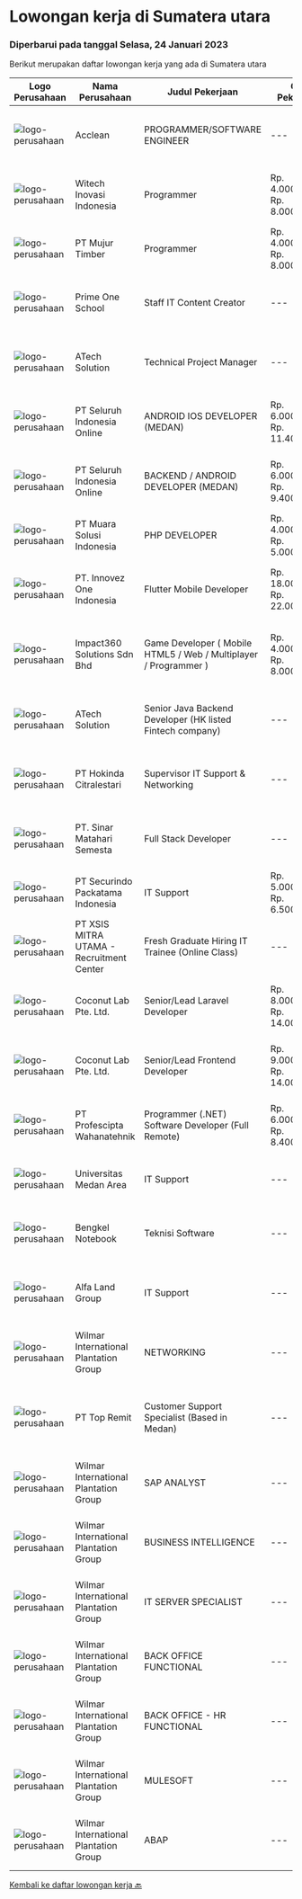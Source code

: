 
  # Lowongan kerja di Sumatera utara

  ### Diperbarui pada tanggal Selasa, 24 Januari 2023

  Berikut merupakan daftar lowongan kerja yang ada di Sumatera utara

  |Logo Perusahaan | Nama Perusahaan | Judul Pekerjaan | Gaji Pekerjaan | Lokasi | Deskripsi | Tanggal diunggah | Pranala |
  | -------------- | --------------- | --------------- | --------- | --------- | -------------- | ------- | ----------- |
  |![logo-perusahaan](https://i.ibb.co/sqvTCh9/112815900-stock-vector-no-image-available-icon-flat-vector.webp)|Acclean|PROGRAMMER/SOFTWARE ENGINEER|---|Medan|Kami perusahaan yang bergerak di bidang jasa,Sedang membutuhkan: PROGRAMMER/SOFTWARE ENGINEER Kualifikasi : Usia minimal 18 tahun Minimal lulusan...|Sabtu, 21 Januari 2023|https://www.jobstreet.co.id/id/job/programmer-software-engineer-4171491?token=0~afbb5ad1-8d47-404c-9176-15d2fd0e7ec6&sectionRank=1&jobId=jobstreet-id-job-4171491|
|![logo-perusahaan](https://image-service-cdn.seek.com.au/439d2fa582c605ba6c34bf3b9499597ad74d0ba9/ee4dce1061f3f616224767ad58cb2fc751b8d2dc)|Witech Inovasi Indonesia|Programmer|Rp. 4.000.000-Rp. 8.000.000|Medan|Programmer - Sistem ERPPersyaratan:1. Pengalaman minimal 3 tahun2. Menguasai Python programming language3. Menguasai konsep frontend development,...|Jumat, 20 Januari 2023|https://www.jobstreet.co.id/id/job/programmer-4177386?token=0~afbb5ad1-8d47-404c-9176-15d2fd0e7ec6&sectionRank=2&jobId=jobstreet-id-job-4177386|
|![logo-perusahaan](https://image-service-cdn.seek.com.au/e0661d31e4104719e06e09ee484fdcbaf220f527/ee4dce1061f3f616224767ad58cb2fc751b8d2dc)|PT Mujur Timber|Programmer|Rp. 4.000.000-Rp. 8.000.000|Sibolga|Deskripsi Pekerjaan Interpret data, analyze results using statistical techniques and provide ongoing reports Develop and implement databases, data...|Sabtu, 21 Januari 2023|https://www.jobstreet.co.id/id/job/programmer-4180350?token=0~afbb5ad1-8d47-404c-9176-15d2fd0e7ec6&sectionRank=3&jobId=jobstreet-id-job-4180350|
|![logo-perusahaan](https://i.ibb.co/sqvTCh9/112815900-stock-vector-no-image-available-icon-flat-vector.webp)|Prime One School|Staff IT Content Creator|---|Medan|- Menguasai Adobe Premiere, After Effect, Photoshop &amp; Ilustrator- Bekerja dalam TIM- Mengerti platform media sosial- Bersedia bekerja lembur-...|Rabu, 18 Januari 2023|https://www.jobstreet.co.id/id/job/staff-it-content-creator-4187513?token=0~afbb5ad1-8d47-404c-9176-15d2fd0e7ec6&sectionRank=4&jobId=jobstreet-id-job-4187513|
|![logo-perusahaan](https://image-service-cdn.seek.com.au/01cd86444ba33e86855e0cce80ed2ebf9dcff3e2/ee4dce1061f3f616224767ad58cb2fc751b8d2dc)|ATech Solution|Technical Project Manager|---|Bali|The job duties and responsibility of this role: Familiarity with software development methodologies and frameworks such as Agile / Scrum and Conduct...|Rabu, 18 Januari 2023|https://www.jobstreet.co.id/id/job/technical-project-manager-4188858?token=0~afbb5ad1-8d47-404c-9176-15d2fd0e7ec6&sectionRank=5&jobId=jobstreet-id-job-4188858|
|![logo-perusahaan](https://image-service-cdn.seek.com.au/c768f0670f8f8212da7de609b6af9d0b2e5134cc/ee4dce1061f3f616224767ad58cb2fc751b8d2dc)|PT Seluruh Indonesia Online|ANDROID IOS DEVELOPER (MEDAN)|Rp. 6.000.000-Rp. 11.400.000|Aceh|Semua programmer boleh melamar termasuk junior dan seniorAndroid IOS developer yang berpengalaman di butuhkan untuk di MedanBack End Engineer / front...|Selasa, 17 Januari 2023|https://www.jobstreet.co.id/id/job/android-ios-developer-medan-4163183?token=0~afbb5ad1-8d47-404c-9176-15d2fd0e7ec6&sectionRank=6&jobId=jobstreet-id-job-4163183|
|![logo-perusahaan](https://image-service-cdn.seek.com.au/c768f0670f8f8212da7de609b6af9d0b2e5134cc/ee4dce1061f3f616224767ad58cb2fc751b8d2dc)|PT Seluruh Indonesia Online|BACKEND / ANDROID DEVELOPER (MEDAN)|Rp. 6.000.000-Rp. 9.400.000|Aceh|Kami memiliki lowongan untuk frontend, backend and android developerBack End Engineer1. Memiliki pengalaman dalam membangun RESTful APIs2. Menguasai...|Senin, 16 Januari 2023|https://www.jobstreet.co.id/id/job/backend-android-developer-medan-4185059?token=0~afbb5ad1-8d47-404c-9176-15d2fd0e7ec6&sectionRank=7&jobId=jobstreet-id-job-4185059|
|![logo-perusahaan](https://image-service-cdn.seek.com.au/c771ad39b6830c31befd32793c58d0f7e8764715/ee4dce1061f3f616224767ad58cb2fc751b8d2dc)|PT Muara Solusi Indonesia|PHP DEVELOPER|Rp. 4.000.000-Rp. 5.000.000|Medan|Membuat modul PHP yang efisien, mudah dalam pengujiannya serta dapat digunakan secara berulang Menganalisis, meninjau, dan menulis ulang program...|Jumat, 13 Januari 2023|https://www.jobstreet.co.id/id/job/php-developer-4168235?token=0~afbb5ad1-8d47-404c-9176-15d2fd0e7ec6&sectionRank=8&jobId=jobstreet-id-job-4168235|
|![logo-perusahaan](https://image-service-cdn.seek.com.au/5ac1ce894c015b4831ba1d1458ad5a1b4e630a93/ee4dce1061f3f616224767ad58cb2fc751b8d2dc)|PT. Innovez One Indonesia|Flutter Mobile Developer|Rp. 18.000.000-Rp. 22.000.000|Bali|We are seeking a Flutter developerResponsibilities Design and Build sophisticated and highly scalable apps using Flutter. Build custom packages in...|Minggu, 15 Januari 2023|https://www.jobstreet.co.id/id/job/flutter-mobile-developer-4171033?token=0~afbb5ad1-8d47-404c-9176-15d2fd0e7ec6&sectionRank=9&jobId=jobstreet-id-job-4171033|
|![logo-perusahaan](https://image-service-cdn.seek.com.au/06b729438205195a03d4bcec08ce1ddd5d9c1576/ee4dce1061f3f616224767ad58cb2fc751b8d2dc)|Impact360 Solutions Sdn Bhd|Game Developer ( Mobile HTML5 / Web / Multiplayer / Programmer )|Rp. 4.000.000-Rp. 8.000.000|Aceh|We are hiring remote HTML5 game developers from all parts of Indonesia. If you have real experience building HTML5 games or applications, you're...|Selasa, 17 Januari 2023|https://www.jobstreet.co.id/id/job/game-developer-mobile-html5-web-multiplayer-programmer-5249142/origin/my?token=0~afbb5ad1-8d47-404c-9176-15d2fd0e7ec6&sectionRank=10&jobId=jobstreet-my-job-5249142|
|![logo-perusahaan](https://image-service-cdn.seek.com.au/47c310cb4a4b2f78eb96e68d023d29f0872524d1/ee4dce1061f3f616224767ad58cb2fc751b8d2dc)|ATech Solution|Senior Java Backend Developer (HK listed Fintech company)|---|Bali|Roles &amp; Responsibilities: Analyzing existing systems and business models Understanding software development lifecycle Translating client...|Sabtu, 14 Januari 2023|https://www.jobstreet.co.id/id/job/senior-java-backend-developer-hk-listed-fintech-company-4162140?token=0~afbb5ad1-8d47-404c-9176-15d2fd0e7ec6&sectionRank=11&jobId=jobstreet-id-job-4162140|
|![logo-perusahaan](https://image-service-cdn.seek.com.au/b11e613a5aa64a785bf3f7989fabb1bb77645484/ee4dce1061f3f616224767ad58cb2fc751b8d2dc)|PT Hokinda Citralestari|Supervisor IT Support & Networking|---|Binjai|Memastikan data elektronik perusahaan aman Memastikan infrastruktur IT berjalan dengan baik Requirements: S1 Teknik Informatika / Sistem Informasi...|Jumat, 06 Januari 2023|https://www.jobstreet.co.id/id/job/supervisor-it-support-networking-4171223?token=0~afbb5ad1-8d47-404c-9176-15d2fd0e7ec6&sectionRank=12&jobId=jobstreet-id-job-4171223|
|![logo-perusahaan](https://i.ibb.co/sqvTCh9/112815900-stock-vector-no-image-available-icon-flat-vector.webp)|PT. Sinar Matahari Semesta|Full Stack Developer|---|Medan|Usia maksimal 30 tahun Pendidikan minimal S1 TI Pengalaman minimal 2 tahun di bidang programmer Menguasai Backend seperti : ASP.Net Core / Node.JS /...|Selasa, 10 Januari 2023|https://www.jobstreet.co.id/id/job/full-stack-developer-4156441?token=0~afbb5ad1-8d47-404c-9176-15d2fd0e7ec6&sectionRank=13&jobId=jobstreet-id-job-4156441|
|![logo-perusahaan](https://image-service-cdn.seek.com.au/54fe228d7d33dc3b6dc57f2cafea735c684846df/ee4dce1061f3f616224767ad58cb2fc751b8d2dc)|PT Securindo Packatama Indonesia|IT Support|Rp. 5.000.000-Rp. 6.500.000|Jakarta Raya|Pendidikan minimal D3 / S1 dengan IPK minimal 2,75. Memiliki pengalaman kerja minimal 6 bulan sebagai IT Staff. Menguasai jaringan LAN, WAN, VPN,...|Kamis, 05 Januari 2023|https://www.jobstreet.co.id/id/job/it-support-4170661?token=0~afbb5ad1-8d47-404c-9176-15d2fd0e7ec6&sectionRank=14&jobId=jobstreet-id-job-4170661|
|![logo-perusahaan](https://image-service-cdn.seek.com.au/fa12dd378bd230f83b9ccd636b4121ebbb347455/ee4dce1061f3f616224767ad58cb2fc751b8d2dc)|PT XSIS MITRA UTAMA - Recruitment Center|Fresh Graduate Hiring IT Trainee (Online Class)|---|Jakarta Raya|What we offer you: Integrated Training Full Stack specialist in Java (online class training) Soft Skills Training. Real &amp; varied experiences (IT...|Jumat, 06 Januari 2023|https://www.jobstreet.co.id/id/job/fresh-graduate-hiring-it-trainee-online-class-4171088?token=0~afbb5ad1-8d47-404c-9176-15d2fd0e7ec6&sectionRank=15&jobId=jobstreet-id-job-4171088|
|![logo-perusahaan](https://i.ibb.co/sqvTCh9/112815900-stock-vector-no-image-available-icon-flat-vector.webp)|Coconut Lab Pte. Ltd.|Senior/Lead Laravel Developer|Rp. 8.000.000-Rp. 14.000.000|Bali|We are a boutique digital studio, fully remote working across Indonesia and Singapore. Everyone in our team is like family; teamwork is very important...|Jumat, 06 Januari 2023|https://www.jobstreet.co.id/id/job/senior-lead-laravel-developer-10316045/origin/sg?token=0~afbb5ad1-8d47-404c-9176-15d2fd0e7ec6&sectionRank=16&jobId=jobstreet-sg-job-10316045|
|![logo-perusahaan](https://i.ibb.co/sqvTCh9/112815900-stock-vector-no-image-available-icon-flat-vector.webp)|Coconut Lab Pte. Ltd.|Senior/Lead Frontend Developer|Rp. 9.000.000-Rp. 14.000.000|Bali|We are a boutique digital studio, fully remote working across Indonesia and Singapore. Everyone in our team is like family; teamwork is very important...|Jumat, 06 Januari 2023|https://www.jobstreet.co.id/id/job/senior-lead-frontend-developer-10316046/origin/sg?token=0~afbb5ad1-8d47-404c-9176-15d2fd0e7ec6&sectionRank=17&jobId=jobstreet-sg-job-10316046|
|![logo-perusahaan](https://image-service-cdn.seek.com.au/4663f64cab4371d33d6297cc71eeb065c9b02be8/ee4dce1061f3f616224767ad58cb2fc751b8d2dc)|PT Profescipta Wahanatehnik|Programmer (.NET)  Software Developer (Full Remote)|Rp. 6.000.000-Rp. 8.400.000|Jawa Tengah|Responsibilities : Full Remote. Any candidates across Indonesia are welcome, Develop efficient code based on Functional requirements from business...|Rabu, 04 Januari 2023|https://www.jobstreet.co.id/id/job/programmer-.net-software-developer-full-remote-4168911?token=0~afbb5ad1-8d47-404c-9176-15d2fd0e7ec6&sectionRank=18&jobId=jobstreet-id-job-4168911|
|![logo-perusahaan](https://image-service-cdn.seek.com.au/4b561358623ca50ad0da10d4c10626085e985885/ee4dce1061f3f616224767ad58cb2fc751b8d2dc)|Universitas Medan Area|IT Support|---|Medan|Kualifikasi Pendidikan Sarjana (S1) yang terakreditasi oleh BAN-PT Minimal B. IPK Minimal 3,3 lulusan PTS dan 3.00 lulusan PTN (skala 4). Usia...|Kamis, 29 Desember 2022|https://www.jobstreet.co.id/id/job/it-support-4160813?token=0~afbb5ad1-8d47-404c-9176-15d2fd0e7ec6&sectionRank=19&jobId=jobstreet-id-job-4160813|
|![logo-perusahaan](https://i.ibb.co/sqvTCh9/112815900-stock-vector-no-image-available-icon-flat-vector.webp)|Bengkel Notebook|Teknisi Software|---|Medan|Tanggung Jawab Pekerjaan: Melakukan pemantauan terhadap perangkat serta maintenance yang bersifat preventif seperti update patch Operating System dan...|Rabu, 28 Desember 2022|https://www.jobstreet.co.id/id/job/teknisi-software-4160332?token=0~afbb5ad1-8d47-404c-9176-15d2fd0e7ec6&sectionRank=20&jobId=jobstreet-id-job-4160332|
|![logo-perusahaan](https://image-service-cdn.seek.com.au/20db99539bf6e79c80b99c87d9384823ba97fdc7/ee4dce1061f3f616224767ad58cb2fc751b8d2dc)|Alfa Land Group|IT Support|---|Medan|- Mengolah database/server perusahaan dan menjaga keamanan system. - Membuat program yang dibutuhkan perusahaaan dalam business analyst, marketing...|Senin, 23 Januari 2023|https://www.jobstreet.co.id/id/job/it-support-1034387321?token=0~afbb5ad1-8d47-404c-9176-15d2fd0e7ec6&sectionRank=21&jobId=jobstreet-id-job-1034387321|
|![logo-perusahaan](https://image-service-cdn.seek.com.au/5683be4817b674e99653d054bb367590069452e8/ee4dce1061f3f616224767ad58cb2fc751b8d2dc)|Wilmar International Plantation Group|NETWORKING|---|Medan|Analyze system functions and failures to isolate and define problem areas. Monitor the reachability of all connections within the network adhering to...|Senin, 23 Januari 2023|https://www.jobstreet.co.id/id/job/networking-1034478384?token=0~afbb5ad1-8d47-404c-9176-15d2fd0e7ec6&sectionRank=22&jobId=jobstreet-id-job-1034478384|
|![logo-perusahaan](https://image-service-cdn.seek.com.au/273c82d8c0f0dbf06fb836e6d9226c2ad0f11cb2/ee4dce1061f3f616224767ad58cb2fc751b8d2dc)|PT Top Remit|Customer Support Specialist (Based in Medan)|---|Medan|Job description &amp; requirementsRequirements: Willing to stay and work in site in Medan Excellent communication skills, organized and strong...|Senin, 23 Januari 2023|https://www.jobstreet.co.id/id/job/customer-support-specialist-based-in-medan-1034267640?token=0~afbb5ad1-8d47-404c-9176-15d2fd0e7ec6&sectionRank=23&jobId=jobstreet-id-job-1034267640|
|![logo-perusahaan](https://image-service-cdn.seek.com.au/5683be4817b674e99653d054bb367590069452e8/ee4dce1061f3f616224767ad58cb2fc751b8d2dc)|Wilmar International Plantation Group|SAP ANALYST|---|Medan|To identify client needs and business process to be able to provide excellent solution and consultancy services. Responsible for transforming business...|Minggu, 22 Januari 2023|https://www.jobstreet.co.id/id/job/sap-analyst-1034478305?token=0~afbb5ad1-8d47-404c-9176-15d2fd0e7ec6&sectionRank=24&jobId=jobstreet-id-job-1034478305|
|![logo-perusahaan](https://image-service-cdn.seek.com.au/5683be4817b674e99653d054bb367590069452e8/ee4dce1061f3f616224767ad58cb2fc751b8d2dc)|Wilmar International Plantation Group|BUSINESS INTELLIGENCE|---|Medan|Responsibilities Analyze, design and build reports/dashboards using BI tools. Maintain and support data analytics platforms (e.g. SAP BOBJ, Tableau)...|Jumat, 20 Januari 2023|https://www.jobstreet.co.id/id/job/business-intelligence-1034468378?token=0~afbb5ad1-8d47-404c-9176-15d2fd0e7ec6&sectionRank=25&jobId=jobstreet-id-job-1034468378|
|![logo-perusahaan](https://image-service-cdn.seek.com.au/5683be4817b674e99653d054bb367590069452e8/ee4dce1061f3f616224767ad58cb2fc751b8d2dc)|Wilmar International Plantation Group|IT SERVER SPECIALIST|---|Medan|Setup &amp; Troubleshoot Server-server (Windows/Linux) &amp; Homedisk setup server Virtual Machine (VMWare) Setup &amp; troubleshoot Network Access...|Rabu, 18 Januari 2023|https://www.jobstreet.co.id/id/job/it-server-specialist-1034197399?token=0~afbb5ad1-8d47-404c-9176-15d2fd0e7ec6&sectionRank=26&jobId=jobstreet-id-job-1034197399|
|![logo-perusahaan](https://image-service-cdn.seek.com.au/5683be4817b674e99653d054bb367590069452e8/ee4dce1061f3f616224767ad58cb2fc751b8d2dc)|Wilmar International Plantation Group|BACK OFFICE FUNCTIONAL|---|Medan|To identify client needs and business process to be able to provide excellent solution and consultancy services Responsible for transforming business...|Rabu, 18 Januari 2023|https://www.jobstreet.co.id/id/job/back-office-functional-1034209562?token=0~afbb5ad1-8d47-404c-9176-15d2fd0e7ec6&sectionRank=27&jobId=jobstreet-id-job-1034209562|
|![logo-perusahaan](https://image-service-cdn.seek.com.au/5683be4817b674e99653d054bb367590069452e8/ee4dce1061f3f616224767ad58cb2fc751b8d2dc)|Wilmar International Plantation Group|BACK OFFICE - HR FUNCTIONAL|---|Medan|To identify client needs and business process to be able to provide excellent solution and consultancy services Responsible for transforming business...|Rabu, 18 Januari 2023|https://www.jobstreet.co.id/id/job/back-office-hr-functional-1034371017?token=0~afbb5ad1-8d47-404c-9176-15d2fd0e7ec6&sectionRank=28&jobId=jobstreet-id-job-1034371017|
|![logo-perusahaan](https://image-service-cdn.seek.com.au/5683be4817b674e99653d054bb367590069452e8/ee4dce1061f3f616224767ad58cb2fc751b8d2dc)|Wilmar International Plantation Group|MULESOFT|---|Medan|Participate in the full application life cycle from technical design to development, testing, and deployment using MuleSoft development tools Work...|Rabu, 18 Januari 2023|https://www.jobstreet.co.id/id/job/mulesoft-1034397795?token=0~afbb5ad1-8d47-404c-9176-15d2fd0e7ec6&sectionRank=29&jobId=jobstreet-id-job-1034397795|
|![logo-perusahaan](https://image-service-cdn.seek.com.au/5683be4817b674e99653d054bb367590069452e8/ee4dce1061f3f616224767ad58cb2fc751b8d2dc)|Wilmar International Plantation Group|ABAP|---|Medan|Identify &amp; developed application base on predefined business requirements Designs, custom develops, codes, and test complex programs &amp;...|Rabu, 18 Januari 2023|https://www.jobstreet.co.id/id/job/abap-1034267382?token=0~afbb5ad1-8d47-404c-9176-15d2fd0e7ec6&sectionRank=30&jobId=jobstreet-id-job-1034267382|


  [Kembali ke daftar lowongan kerja 🔙](../README.md#daftar-lowongan-kerja)
  